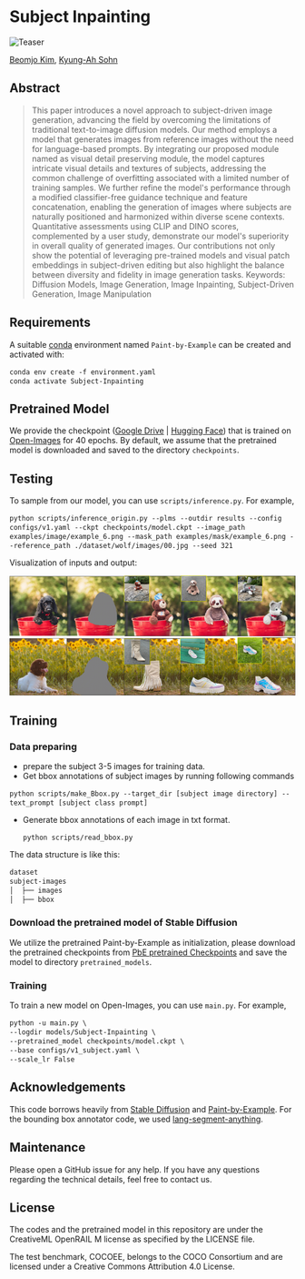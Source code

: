 # Subject Inpainting 
![Teaser](figure/teaser.png)

<!-- <br> -->
[Beomjo Kim](https://orcid.org/0000-0003-4110-1986), [Kyung-Ah Sohn](https://sites.google.com/site/kasohn/group)

## Abstract
>This paper introduces a novel approach to subject-driven image generation, advancing the field by overcoming the limitations of traditional text-to-image diffusion models. Our method employs a model that generates images from reference images without the need for language-based prompts. By integrating our proposed module named as visual detail preserving module, the model captures intricate visual details and textures of subjects, addressing the common challenge of overfitting associated with a limited number of training samples. We further refine the model's performance through a modified classifier-free guidance technique and feature concatenation, enabling the generation of images where subjects are naturally positioned and harmonized within diverse scene contexts. Quantitative assessments using CLIP and DINO scores, complemented by a user study, demonstrate our model's superiority in overall quality of generated images. Our contributions not only show the potential of leveraging pre-trained models and visual patch embeddings in subject-driven editing but also highlight the balance between diversity and fidelity in image generation tasks.
Keywords: Diffusion Models, Image Generation, Image Inpainting, Subject-Driven Generation, Image Manipulation 
>


## Requirements
A suitable [conda](https://conda.io/) environment named `Paint-by-Example` can be created
and activated with:

```
conda env create -f environment.yaml
conda activate Subject-Inpainting
```

## Pretrained Model
We provide the checkpoint ([Google Drive](https://drive.google.com/file/d/15QzaTWsvZonJcXsNv-ilMRCYaQLhzR_i/view?usp=share_link) | [Hugging Face](https://huggingface.co/Fantasy-Studio/Paint-by-Example/resolve/main/model.ckpt)) that is trained on [Open-Images](https://storage.googleapis.com/openimages/web/index.html) for 40 epochs. By default, we assume that the pretrained model is downloaded and saved to the directory `checkpoints`.

## Testing

To sample from our model, you can use `scripts/inference.py`. For example, 
```
python scripts/inference_origin.py --plms --outdir results --config configs/v1.yaml --ckpt checkpoints/model.ckpt --image_path examples/image/example_6.png --mask_path examples/mask/example_6.png --reference_path ./dataset/wolf/images/00.jpg --seed 321

```

Visualization of inputs and output:

![](figure/expr1.png)

## Training

### Data preparing
- prepare the subject 3-5 images for training data.
- Get bbox annotations of subject images by running following commands
```
python scripts/make_Bbox.py --target_dir [subject image directory] --text_prompt [subject class prompt]

```
- Generate bbox annotations of each image in txt format.
    ```
    python scripts/read_bbox.py
    ```

The data structure is like this:
```
dataset
subject-images
│  ├── images
│  ├── bbox
```

### Download the pretrained model of Stable Diffusion
We utilize the pretrained Paint-by-Example as initialization, please download the pretrained checkpoints from [PbE pretrained Checkpoints](https://drive.google.com/file/d/15QzaTWsvZonJcXsNv-ilMRCYaQLhzR_i/view?usp=share_link) and save the model to directory `pretrained_models`.

### Training
To train a new model on Open-Images, you can use `main.py`. For example,
```
python -u main.py \
--logdir models/Subject-Inpainting \
--pretrained_model checkpoints/model.ckpt \
--base configs/v1_subject.yaml \
--scale_lr False
```



## Acknowledgements

This code borrows heavily from [Stable Diffusion](https://github.com/CompVis/stable-diffusion) and [Paint-by-Example](https://github.com/Fantasy-Studio/Paint-by-Example). For the bounding box annotator code, we used [lang-segment-anything](https://github.com/luca-medeiros/lang-segment-anything/blob/main/environment.yml).
## Maintenance

Please open a GitHub issue for any help. If you have any questions regarding the technical details, feel free to contact us.

## License
The codes and the pretrained model in this repository are under the CreativeML OpenRAIL M license as specified by the LICENSE file.

The test benchmark, COCOEE, belongs to the COCO Consortium and are licensed under a Creative Commons Attribution 4.0 License.
